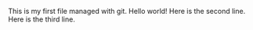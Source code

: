 This is my first file managed with git. Hello world!
Here is the second line.
Here is the third line.

